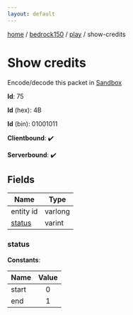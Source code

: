 ```yaml
---
layout: default
---
```


[home](/)  /  [bedrock150](/protocol/bedrock150)  /  [play](/protocol/bedrock150/play)  /  show-credits

# Show credits

Encode/decode this packet in [Sandbox](../../../sandbox/bedrock150#Play.ShowCredits)

**Id**: 75

**Id** (hex): 4B

**Id** (bin): 01001011

**Clientbound**: ✔️

**Serverbound**: ✔️

## Fields

Name | Type
---|---
entity id | varlong
[status](#status) | varint

### status

**Constants**:

Name | Value
---|:---:
start | 0
end | 1
